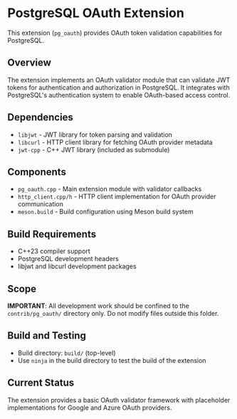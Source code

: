 # PostgreSQL OAuth Extension

This extension (`pg_oauth`) provides OAuth token validation capabilities for PostgreSQL.

## Overview

The extension implements an OAuth validator module that can validate JWT tokens for authentication and authorization in PostgreSQL. It integrates with PostgreSQL's authentication system to enable OAuth-based access control.

## Dependencies

- `libjwt` - JWT library for token parsing and validation
- `libcurl` - HTTP client library for fetching OAuth provider metadata
- `jwt-cpp` - C++ JWT library (included as submodule)

## Components

- `pg_oauth.cpp` - Main extension module with validator callbacks
- `http_client.cpp/h` - HTTP client implementation for OAuth provider communication
- `meson.build` - Build configuration using Meson build system

## Build Requirements

- C++23 compiler support
- PostgreSQL development headers
- libjwt and libcurl development packages

## Scope

**IMPORTANT**: All development work should be confined to the `contrib/pg_oauth/` directory only. Do not modify files outside this folder.

## Build and Testing

- Build directory: `build/` (top-level)
- Use `ninja` in the build directory to test the build of the extension

## Current Status

The extension provides a basic OAuth validator framework with placeholder implementations for Google and Azure OAuth providers.